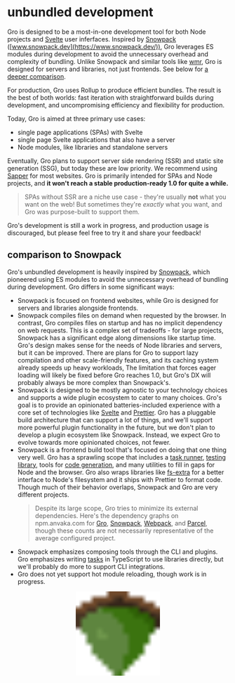 # unbundled development

Gro is designed to be a most-in-one development tool for both Node projects and
[Svelte](https://github.com/sveltejs/svelte) user inferfaces.
Inspired by [Snowpack](https://github.com/pikapkg/snowpack)
([www.snowpack.dev](https://www.snowpack.dev/)),
Gro leverages ES modules during development
to avoid the unnecessary overhead and complexity of bundling.
Unlike Snowpack and similar tools like [wmr](https://github.com/preactjs/wmr),
Gro is designed for servers and libraries, not just frontends.
See below for [a deeper comparison](#comparison-to-snowpack).

For production, Gro uses Rollup to produce efficient bundles.
The result is the best of both worlds:
fast iteration with straightforward builds during development,
and uncompromising efficiency and flexibility for production.

Today, Gro is aimed at three primary use cases:

- single page applications (SPAs) with Svelte
- single page Svelte applications that also have a server
- Node modules, like libraries and standalone servers

Eventually, Gro plans to support
server side rendering (SSR) and static site generation (SSG),
but today these are low priority.
We recommend using [Sapper](https://github.com/sveltejs/sapper) for most websites.
Gro is primarily intended for SPAs and Node projects,
and **it won't reach a stable production-ready 1.0 for quite a while.**

> SPAs without SSR are a niche use case - they're usually **not** what you want on the web!
> But sometimes they're _exactly_ what you want, and Gro was purpose-built to support them.

Gro's development is still a work in progress, and production usage is discouraged,
but please feel free to try it and share your feedback!

## comparison to Snowpack

Gro's unbundled development is heavily inspired by [Snowpack](https://github.com/pikapkg/snowpack),
which pioneered using ES modules to avoid the unnecessary overhead of bundling during development.
Gro differs in some significant ways:

- Snowpack is focused on frontend websites,
  while Gro is designed for servers and libraries alongside frontends.
- Snowpack compiles files on demand when requested by the browser.
  In contrast, Gro compiles files on startup and has no implicit dependency on web requests.
  This is a complex set of tradeoffs - for large projects,
  Snowpack has a significant edge along dimensions like startup time.
  Gro's design makes sense for the needs of Node libraries and servers,
  but it can be improved.
  There are plans for Gro to support lazy compilation and other scale-friendly features,
  and its caching system already speeds up heavy workloads,
  The limitation that forces eager loading will likely be fixed before Gro reaches 1.0,
  but Gro's DX will probably always be more complex than Snowpack's.
- Snowpack is designed to be mostly agnostic to your technology choices
  and supports a wide plugin ecosystem to cater to many choices.
  Gro's goal is to provide an opinionated batteries-included experience
  with a core set of technologies like
  [Svelte](https://github.com/sveltejs/svelte) and [Prettier](https://github.com/prettier/prettier).
  Gro has a pluggable build architecture that can support a lot of things,
  and we'll support more powerful plugin functionality in the future,
  but we don't plan to develop a plugin ecosystem like Snowpack.
  Instead, we expect Gro to evolve towards more opinionated choices, not fewer.
- Snowpack is a frontend build tool that's focused on doing that one thing very well.
  Gro has a sprawling scope that includes
  a [task runner](../task), [testing library](../oki), tools for [code generation](../gen),
  and many utilities to fill in gaps for Node and the browser.
  Gro also wraps libraries like [fs-extra](https://github.com/jprichardson/node-fs-extra)
  for a better interface to Node's filesystem and it ships with Prettier to format code.
  Though much of their behavior overlaps, Snowpack and Gro are very different projects.
  > Despite its large scope, Gro tries to minimize its external dependencies.
  > Here's the dependency graphs on npm.anvaka.com for
  > [Gro](https://npm.anvaka.com/#/view/2d/%2540feltcoop%252Fgro),
  > [Snowpack](https://npm.anvaka.com/#/view/2d/snowpack),
  > [Webpack](https://npm.anvaka.com/#/view/2d/webpack),
  > and [Parcel](https://npm.anvaka.com/#/view/2d/parcel),
  > though these counts are not necessarily representative of the average configured project.
- Snowpack emphasizes composing tools through the CLI and plugins.
  Gro emphasizes writing [tasks](./tasks.md) in TypeScript to use libraries directly,
  but we'll probably do more to support CLI integrations.
- Gro does not yet support hot module reloading, though work is in progress.

<p align="center">
  <a href="https://github.com/feltcoop/gro">
    <img src="/src/frontend/favicon.png" width="192" height="192">
  </a>
</p>
